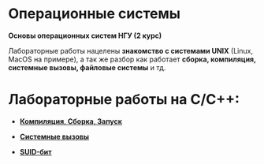 # Операционные системы

**Основы операционных систем НГУ (2 курс)**

Лабораторные работы нацелены **знакомство с системами UNIX** (Linux, MacOS на примере), а так же разбор как работает **сборка, компиляция, системные вызовы, файловые системы** и тд.

# Лабораторные работы на C/C++:
- **[Компиляция, Сборка, Запуск](https://github.com/01trisha/operating-systems/tree/main/Lab1-CompileBuildRun)**
- **[Системные вызовы](https://github.com/01trisha/operating-systems/tree/main/Lab2-SystemCall)**

- **[SUID-бит](https://github.com/01trisha/operating-systems/tree/main/Lab8-Suid)**